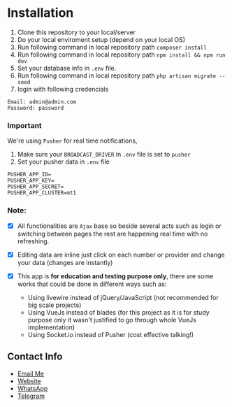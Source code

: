 # Installation

1. Clone this repository to your local/server
2. Do your local enviroment setup (depend on your local OS)
3. Run following command in local repository path `composer install`
4. Run following command in local repository path `npm install && npm run dev`
5. Set your database info in `.env` file.
6. Run following command in local repository path `php artisan migrate --seed`
7. login with following credencials 

```
Email: admin@admin.com
Password: password
```


### Important

We're using `Pusher` for real time notifications,

1. Make sure your `BROADCAST_DRIVER` in `.env` file is set to `pusher`
2. Set your pusher data in `.env` file

```
PUSHER_APP_ID=
PUSHER_APP_KEY=
PUSHER_APP_SECRET=
PUSHER_APP_CLUSTER=mt1
```

### Note:

- [x] All functionalities are `Ajax` base so beside several acts such as login or switching between pages the rest are happening real time with no refreshing.
- [x] Editing data are inline just click on each number or provider and change your data (changes are instantly)
- [x] This app is **for education and testing purpose only**, there are some works that could be done in different ways such as:

    - Using livewire instead of jQuery/JavaScript  (not recommended for big scale projects)
    - Using VueJs instead of blades (for this project as it is for study purpose only it wasn't justified to go through whole VueJs implementation)
    - Using Socket.io instead of Pusher (cost effective talking!)


## Contact Info

- [Email Me](mailto:robert@irando.co.id)
- [Website](https://irando.co.id)
- [WhatsApp](https://api.whatsapp.com/send?phone=628111026606&text=Hello%20I\'m%20contacting%20from%20your%20GitHub%20account)
- [Telegram](https://t.me/cvirandoOfficial)